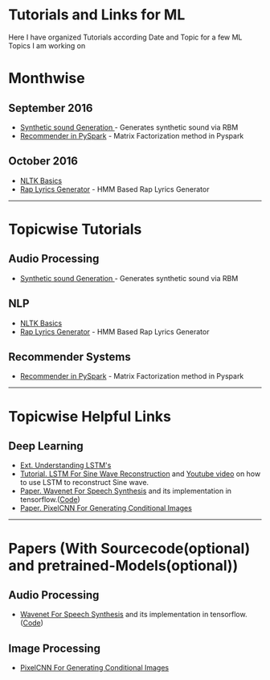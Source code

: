# Tutorials and Links for ML
Here I have organized Tutorials according Date and Topic for a few ML Topics I am working on



# Monthwise

## September 2016
* [Synthetic sound Generation ](Tut1_GeneratingSound/generatingsound.ipynb) - Generates synthetic sound via RBM
* [Recommender in PySpark](Tut3_pysparkRecommender/recommender_system.ipynb) - Matrix Factorization method in Pyspark

## October 2016
* [NLTK Basics](Tut2_NLTK_Basics/basics.ipynb)
* [Rap Lyrics Generator](Tut4_Rap_Lyrics_Generator/raplyricsgenerator.ipynb) - HMM Based Rap Lyrics Generator

------------------------

# Topicwise Tutorials

## Audio Processing
* [Synthetic sound Generation ](Tut1_GeneratingSound/generatingsound.ipynb) - Generates synthetic sound via RBM

## NLP
* [NLTK Basics](Tut2_NLTK_Basics/basics.ipynb)
* [Rap Lyrics Generator](Tut4_Rap_Lyrics_Generator/raplyricsgenerator.ipynb) - HMM Based Rap Lyrics Generator

## Recommender Systems
* [Recommender in PySpark](Tut3_pysparkRecommender/recommender_system.ipynb) - Matrix Factorization method in Pyspark


------------------------

# Topicwise Helpful Links

## Deep Learning
* [Ext. Understanding LSTM's](http://colah.github.io/posts/2015-08-Understanding-LSTMs/)
* [Tutorial. LSTM For Sine Wave Reconstruction](https://github.com/sachinruk/PyData_Keras_Talk/blob/master/DeepLearning.ipynb) and [Youtube video](https://www.youtube.com/watch?v=ywinX5wgdEU) on how to use LSTM to reconstruct Sine wave.
* [Paper. Wavenet For Speech Synthesis](https://arxiv.org/pdf/1609.03499.pdf) and its implementation in tensorflow.([Code](https://github.com/ibab/tensorflow-wavenet))
* [Paper. PixelCNN For Generating Conditional Images](https://arxiv.org/pdf/1606.05328v2.pdf)

----------------------
# Papers (With Sourcecode(optional) and pretrained-Models(optional))

## Audio Processing
* [Wavenet For Speech Synthesis](https://arxiv.org/pdf/1609.03499.pdf) and its implementation in tensorflow.([Code](https://github.com/ibab/tensorflow-wavenet))


## Image Processing
* [PixelCNN For Generating Conditional Images](https://arxiv.org/pdf/1606.05328v2.pdf)

